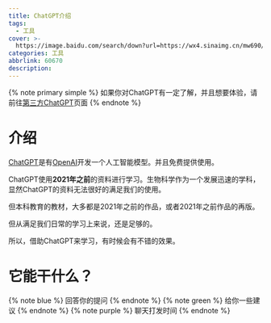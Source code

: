 ```yaml
---
title: ChatGPT介绍
tags:
  - 工具
cover: >-
  https://image.baidu.com/search/down?url=https://wx4.sinaimg.cn/mw690/00817ymegy1hcvv0igu7zj30nn0d5wmt.jpg
categories: 工具
abbrlink: 60670
description:
---
```

{% note primary simple %}
如果你对ChatGPT有一定了解，并且想要体验，请前往[第三方ChatGPT](/2023/04/11/tools/chatgpt/)页面
{% endnote %}

# 介绍

[ChatGPT](https://openai.com/blog/chatgpt)是有[OpenAI](https://openai.com/)开发一个人工智能模型。并且免费提供使用。 

ChatGPT使用**2021年之前**的资料进行学习。生物科学作为一个发展迅速的学科，显然ChatGPT的资料无法很好的满足我们的使用。 

但本科教育的教材，大多都是2021年之前的作品，或者2021年之前作品的再版。 

但从满足我们日常的学习上来说，还是足够的。 

所以，借助ChatGPT来学习，有时候会有不错的效果。

# 它能干什么？
{% note blue %}
回答你的提问
{% endnote %}
{% note green %}
给你一些建议
{% endnote %}
{% note purple %}
聊天打发时间
{% endnote %}

